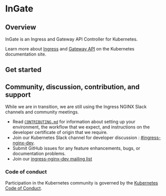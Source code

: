 # InGate

## Overview

 InGate is an Ingress and Gateway API Controller for Kubernetes.

Learn more about [Ingress](https://kubernetes.io/docs/concepts/services-networking/ingress) and [Gateway API]() on the Kubernetes documentation site.

## Get started

## Community, discussion, contribution, and support

While we are in transition, we are still using the Ingress NGINX Slack channels and community meetings. 

- Read [`CONTRIBUTING.md`](CONTRIBUTING.md) for information about setting up your environment, the workflow that we
    expect, and instructions on the developer certificate of origin that we require.
- Join our Kubernetes Slack channel for developer discussion : [#ingress-nginx-dev](https://kubernetes.slack.com/archives/C021E147ZA4).
- Submit GitHub issues for any feature enhancements, bugs, or documentation problems.
- Join our [ingress-nginx-dev mailing list](https://groups.google.com/a/kubernetes.io/g/ingress-nginx-dev/c/ebbBMo-zX-w)

### Code of conduct

Participation in the Kubernetes community is governed by the [Kubernetes Code of Conduct](code-of-conduct.md).

[owners]: https://git.k8s.io/community/contributors/guide/owners.md
[Creative Commons 4.0]: https://git.k8s.io/website/LICENSE
